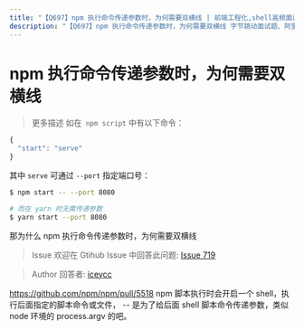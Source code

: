 ```yaml
---
title: "【Q697】npm 执行命令传递参数时，为何需要双横线 | 前端工程化,shell高频面试题"
description: "【Q697】npm 执行命令传递参数时，为何需要双横线 字节跳动面试题、阿里腾讯面试题、美团小米面试题。"
---
```


# npm 执行命令传递参数时，为何需要双横线

> 更多描述
> 如在` npm script` 中有以下命令：

```js
{
  "start": "serve"
}
```

其中 `serve` 可通过 `--port` 指定端口号：

```bash
$ npm start -- --port 8080

# 而在 yarn 时无需传递参数
$ yarn start --port 8080
```

那为什么 npm 执行命令传递参数时，为何需要双横线

> Issue
> 欢迎在 Gtihub Issue 中回答此问题: [Issue 719](https://github.com/shfshanyue/Daily-Question/issues/719)

> Author
> 回答者: [iceycc](https://github.com/iceycc)

https://github.com/npm/npm/pull/5518
npm 脚本执行时会开启一个 shell，执行后面指定的脚本命令或文件， -- 是为了给后面 shell 脚本命令传递参数，类似 node 环境的 process.argv 的吧。
